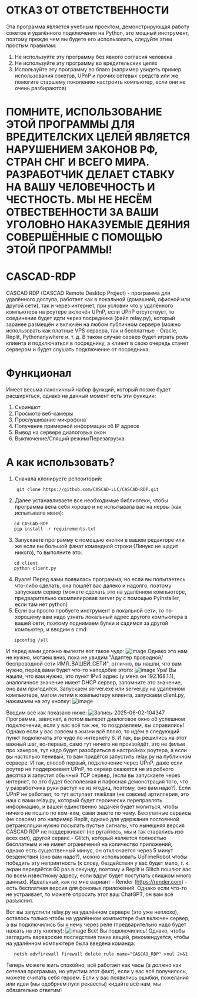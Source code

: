 # ОТКАЗ ОТ ОТВЕТСТВЕННОСТИ
Эта программа является учебным проектом, демонстрирующая работу сокетов и удалённого подключения на Python, это мощный инструмент, поэтому прежде чем вы будете его использовать, следуйте этим простым правилам:
1. Не используйте эту программу без явного согласия человека
2. Не используйте эту программу во вредительских целях
3. Используйте эту программу во благо (например увидеть пример использования сокетов, UPnP и прочих сетевых средств или же помогите старшему поколению настроить компьютер, если они не очень разбираются)
# ПОМНИТЕ, ИСПОЛЬЗОВАНИЕ ЭТОЙ ПРОГРАММЫ ДЛЯ ВРЕДИТЕЛСКИХ ЦЕЛЕЙ ЯВЛЯЕТСЯ НАРУШЕНИЕМ ЗАКОНОВ РФ, СТРАН СНГ И ВСЕГО МИРА. РАЗРАБОТЧИК ДЕЛАЕТ СТАВКУ НА ВАШУ ЧЕЛОВЕЧНОСТЬ И ЧЕСТНОСТЬ. МЫ НЕ НЕСЁМ ОТВЕСТВЕННОСТИ ЗА ВАШИ УГОЛОВНО НАКАЗУЕМЫЕ ДЕЯНИЯ СОВЕРШЁННЫЕ С ПОМОЩЬЮ ЭТОЙ ПРОГРАММЫ!
# CASCAD-RDP
CASCAD RDP (CASCAD Remote Desktop Project) - программа для удалённого доступа, работает как в локальной (домашней, офисной или другой сети), так и через интернет, при условии что у удалённого компьютера на роутере включён UPnP, если UPnP отсутствует, то соединение будет идти через посредника (файл relay.py), который заранее размещён и включён на любом публичном сервере (можно использовать как платные VPS cервера, так и бесплатные - Oracle, Replit, Pythonanywhere и. т. д. В таком случае сервер будет играть роль клиента и подключаться в посреднику, а клиент в свою очередь станет сервером и будет слушать подключение от посредника. 
# Функционал
Имеет весьма лаконичный набор функций, который позже будет расширяться, однако на данный момент есть эти функции:
1. Скриншот
2. Просмотр веб-камеры
3. Прослушивание микрофона
4. Получение примерной информации об IP адресе
5. Вывод на сервере диалоговых окон
6. Выключение/Спящий режим/Перезагрузка
# А как использовать?
1. Сначала клонируете репозиторий:
```
    git clone https://github.com/CASCAD-LLC/CASCAD-RDP.git

```
2. Далее устанавливаете все необходимые библиотеки, чтобы программа вела себя хорошо и не испытывала вас на нервы (как испытывала меня):
```
   cd CASCAD-RDP
   pip install -r requirements.txt

```
3. Запускаете программу с помощью кнопки в вашем редакторе или же если вы большой фанат командной строки (Линукс не щадит никого), то выполните это:
```
   cd client
   python client.py

```
4. Вуаля! Перед вами появилась программа, но если вы попытаетесь что-либо сделать, она пошлёт вас далеко и надолго, поэтому запускаем сервер (можете сделать это на удалённом компьютере, предварительно скомпилировав server.py с помощью PyInstaller, если там нет python)
5. Если вы просто пробуете инструмент в локальной сети, то по-хорошему вам надо узнать локальный адрес другого компьютера в вашей сети, поэтому поднимаем булки и садимся за другой компьютер, и вводим в cmd:
```
   ipconfig /all
```
И перед вами должно вылезти вот такое чудо:
![image](https://github.com/user-attachments/assets/fa001025-a24f-4e01-a18c-ce837d51a339)
Однако это нам не нужно, мотаем вниз, пока не увидим "Адаптер проводной/беспроводной сети ИМЯ_ВАШЕЙ_СЕТИ", отлично, вы нашли, что вам нужно, перед вами будет что-то наподобие этого:
![image](https://github.com/user-attachments/assets/4df10341-899b-47a9-b96d-71c4dce1d17e)
Ура! Вы нашли, что вам нужно, это пункт IPv4 адрес (у меня он 192.168.1.1), аналогичное значение имеет DHCP сервер, запомните это значение, оно вам пригодится. 
Запускаем server.exe или server.py на удалённом компьютере, мигом летим к компьютеру клиента, запускаем client.py, нажимаем на эту кнопку:
![image](https://github.com/user-attachments/assets/32be46a7-986f-4856-aed3-e2fcb91f239a)


Вводим всё как показано ниже:
![Запись-2025-06-02-104347](https://github.com/user-attachments/assets/32b4afc4-97ba-4045-ab08-c2f12681fca7)
Программа, зависнет, а потом вылезет диалоговое окно об успешном подключении, если у вас всё так же, то поздравляем, вы справились! Однако если у вас совсем в жизни всё плохо, то идём в следующий пункт подключать это чудо по интернету
6. И так, вы решились на этот важный шаг, во-первых, само тут ничего не произойдёт, это не фильм про хакеров, тут надо будет разобраться в настройках роутера, а если вы настолько ленивый, то вам придётся запустить relay.py на публичном сервере.
И так, способ первый, подключение через UPnP, даже если роутер не поддерживает UPnP, то сервер окажется не из робкого десятка и запустит обычный TCP сервер, (если вы запускаете через интернет, то это будет бесполезная и пафосная демонстрация того, что у разработчика руки растут не из ягодиц, поэтому, оно вам надо?). Если UPnP не работает, то тут вступает тяжёлая (не совсем) артиллерия, это наш с вами relay.py, который будет героически переправлять информацию, и вашей единственно задачей будет молиться, чтобы ничего не пошло по кхм-кхм, сами знаете по чему. Бесплатные сервисы (не совсем) это например Replit, однако для удержания постоянной ретрансляции нужно посылать пустые сигналы, что нынешняя версия CASCAD RDP не поддерживает (не ругайтесь, мы и так старались изо всех сил), другой сервис - Glitch, который является полностью бесплатным и не имеет ограничений на количество приложений, однако есть существенный минус, он отключается через 5 минут бездействия (оно вам надо?), можно использовать UpTimeRobot чтобы победить эту неприятность (к слову, бездействия у вас будет мало, т. к. экран передаётся 60 раз в секунду, поэтому и Replit и Glitch пошлют вас по всем известному адресу, если вдруг будет поступать слишком много данных). Идеальный, как по мне вариант - Render (https://render.com) - есть бесплатная версия для фоновых приложений. Однако если что-то не устраивает, то можете спросить этот ваш ChatGPT, он вам всё разъяснит. 

Вот вы запустили relay.py на удалённом сервере (это уже неплохо), осталось только чтобы на удалённом компьютере был включен сервер, а вы подключились бы к нему через реле (предварительно надо будет нажать на эту кнопку):
![image](https://github.com/user-attachments/assets/71f83aeb-aa22-4e0a-8877-25fcb310a1b6)
Всё! Вы подключились! Однако, чтобы загладить варварские последствия таких вещей, рекомендуется, чтобы на удалённом компьютере была введена команда:
```
   netsh advfirewall firewall delete rule name="CASCAD_RDP" >nul 2>&1
```
Теперь можете жить спокойно, всё работает как часы (а должно как сетевая программа, но упустим этот факт), если у вас всё получилось, можете считать себя героем. Если у вас появились ошибки, пожелания или идеи (мы одобряем пулл реквесты) кидайте всё нам, мы обязательно ответим!
